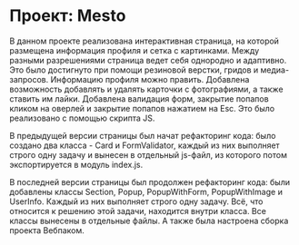 # Проект: Mesto

В данном проекте реализована интерактивная страница, на которой размещена информация профиля и сетка с картинками. Между разными разрешениями страница ведет себя однородно и адаптивно. Это было достигнуто при помощи резиновой верстки, гридов и медиа-запросов. Информацию профиля можно править. Добавлена возможность добавлять и удалять карточки с фотографиями, а также ставить им лайки. Добавлена валидация форм, закрытие попапов кликом на оверлей и закрытие попапов нажатием на Esc. Это было реализовано с помощью скрипта JS.

В предыдущей версии страницы был начат рефакторинг кода: было создано два класса - Card и FormValidator, каждый из них выполняет строго одну задачу и вынесен в отдельный js-файл, из которого потом экспортируется в модуль index.js.

В последней версии страницы был продолжен рефакторинг кода: были добавлены классы Section, Popup, PopupWithForm, PopupWithImage и UserInfo. Каждый из них выполняет строго одну задачу. Всё, что относится к решению этой задачи, находится внутри класса. Все классы вынесены в отдельные файлы. А также была настроена сборка проекта Вебпаком.
